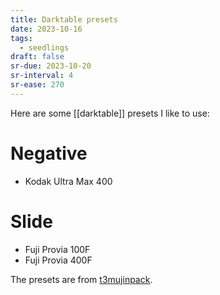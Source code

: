 ```yaml
---
title: Darktable presets
date: 2023-10-16
tags:
  - seedlings
draft: false
sr-due: 2023-10-20
sr-interval: 4
sr-ease: 270
---
```

Here are some [[darktable]] presets I like to use:

# Negative
- Kodak Ultra Max 400

# Slide
- Fuji Provia 100F
- Fuji Provia 400F

The presets are from [t3mujinpack](https://github.com/t3mujin/t3mujinpack).